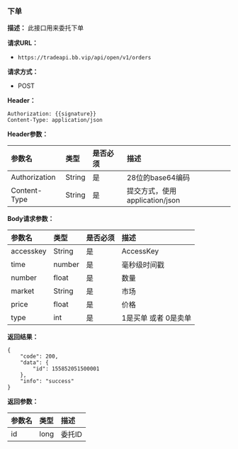 ### 下单

**描述：**
此接口用来委托下单

**请求URL：** 
- ` https://tradeapi.bb.vip/api/open/v1/orders `

**请求方式：**
- POST

**Header：**

```
Authorization: {{signature}}
Content-Type: application/json
```

**Header参数：**

| 参数名          | 类型     | 是否必须 | 描述   |
| :----------- | :----- | :--- | :--- |
| Authorization | String | 是    | 28位的base64编码 |
| Content-Type | String | 是 |提交方式，使用application/json|


**Body请求参数：**

| 参数名          | 类型     | 是否必须 | 描述   |
| :----------- | :----- | :--- | :--- |
| accesskey | String | 是    | AccessKey |
| time | number | 是    | 毫秒级时间戳 |
| number | float | 是    | 数量 |
| market | String | 是    | 市场 |
| price | float | 是    | 价格 |
| type | int | 是    | 1是买单 或者 0是卖单 |

**返回结果：**

```
{
	"code": 200,
	"data": {
		"id": 155852051500001
	},
	"info": "success"
}
```

**返回参数：**

| 参数名          | 类型   | 描述   |
| :----------- |  :--- | :--- |
| id | long     | 委托ID |
